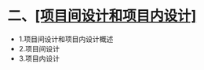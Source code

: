 # 二、[[项目间设计和项目内设计]]([p204](zotero://open-pdf/library/items/DYZBXYZ6?page=204&annotation=5JMDP4E4))


- 1.项目间设计和项目内设计概述
-  2.项目间设计
-  3.项目内设计